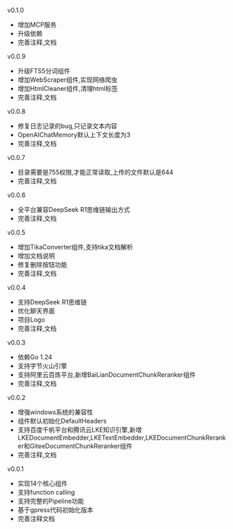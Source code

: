 v0.1.0
- 增加MCP服务
- 升级依赖
- 完善注释,文档

v0.0.9
- 升级FTS5分词组件 
- 增加WebScraper组件,实现网络爬虫
- 增加HtmlCleaner组件,清理html标签
- 完善注释,文档

v0.0.8 
- 修复日志记录的bug,只记录文本内容
- OpenAIChatMemory默认上下文长度为3
- 完善注释,文档

v0.0.7 
- 目录需要是755权限,才能正常读取,上传的文件默认是644
- 完善注释,文档

v0.0.6
- 全平台兼容DeepSeek R1思维链输出方式
- 完善注释,文档

v0.0.5
- 增加TikaConverter组件,支持tika文档解析
- 增加文档说明
- 修复删除按钮功能
- 完善注释,文档

v0.0.4
- 支持DeepSeek R1思维链
- 优化聊天界面
- 项目Logo
- 完善注释,文档

v0.0.3
- 依赖Go 1.24
- 支持字节火山引擎
- 支持阿里云百炼平台,新增BaiLianDocumentChunkReranker组件
- 完善注释,文档

v0.0.2
- 增强windows系统的兼容性
- 组件默认初始化DefaultHeaders
- 支持百度千帆平台和腾讯云LKE知识引擎,新增LKEDocumentEmbedder,LKETextEmbedder,LKEDocumentChunkReranker和GiteeDocumentChunkReranker组件
- 完善注释,文档

v0.0.1
- 实现14个核心组件
- 支持function calling
- 支持完整的Pipeline功能
- 基于gpress代码初始化版本
- 完善注释文档